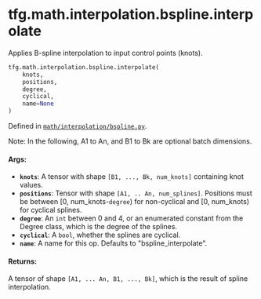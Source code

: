 <div itemscope itemtype="http://developers.google.com/ReferenceObject">
<meta itemprop="name" content="tfg.math.interpolation.bspline.interpolate" />
<meta itemprop="path" content="Stable" />
</div>

# tfg.math.interpolation.bspline.interpolate

Applies B-spline interpolation to input control points (knots).

``` python
tfg.math.interpolation.bspline.interpolate(
    knots,
    positions,
    degree,
    cyclical,
    name=None
)
```



Defined in [`math/interpolation/bspline.py`](https://cs.corp.google.com/#piper///depot/google3/third_party/py/tensorflow_graphics/math/interpolation/bspline.py).

<!-- Placeholder for "Used in" -->

Note:
  In the following, A1 to An, and B1 to Bk are optional batch dimensions.

#### Args:

* <b>`knots`</b>: A tensor with shape `[B1, ..., Bk, num_knots]` containing knot
    values.
* <b>`positions`</b>: Tensor with shape `[A1, .. An, num_splines]`. Positions must be
    between [0, num_knots-`degree`) for non-cyclical and [0, num_knots) for
    cyclical splines.
* <b>`degree`</b>: An `int` between 0 and 4, or an enumerated constant from the Degree
    class, which is the degree of the splines.
* <b>`cyclical`</b>: A `bool`, whether the splines are cyclical.
* <b>`name`</b>: A name for this op. Defaults to "bspline_interpolate".


#### Returns:

A tensor of shape `[A1, ... An, B1, ..., Bk]`, which is the result of spline
interpolation.